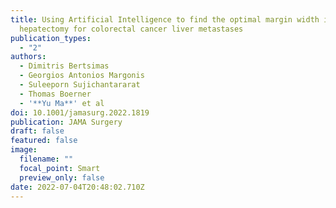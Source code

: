 ```yaml
---
title: Using Artificial Intelligence to find the optimal margin width in
  hepatectomy for colorectal cancer liver metastases
publication_types:
  - "2"
authors:
  - Dimitris Bertsimas
  - Georgios Antonios Margonis
  - Suleeporn Sujichantararat
  - Thomas Boerner
  - '**Yu Ma**' et al
doi: 10.1001/jamasurg.2022.1819
publication: JAMA Surgery
draft: false
featured: false
image:
  filename: ""
  focal_point: Smart
  preview_only: false
date: 2022-07-04T20:48:02.710Z
---
```


